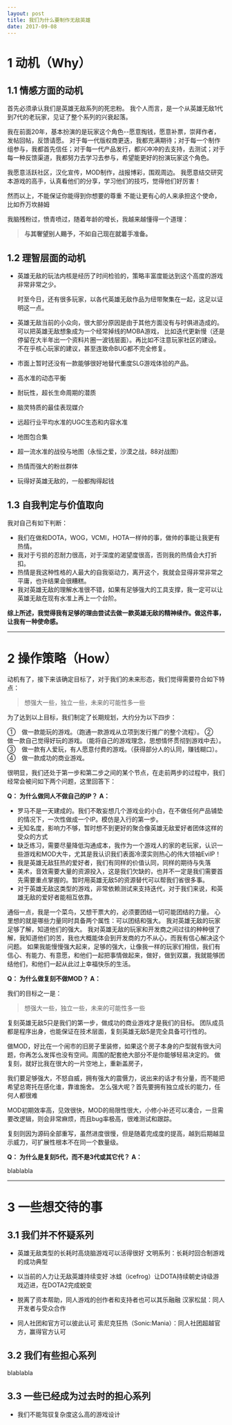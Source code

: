 ```yaml
---
layout: post
title: 我们为什么要制作无敌英雄
date: 2017-09-08
---
```

  
# 1 动机（Why）

## 1.1 情感方面的动机
 首先必须承认我们是英雄无敌系列的死忠粉。
我个人而言，是一个从英雄无敌1代到7代的老玩家，见证了整个系列的兴衰起落。

我在前面20年，基本扮演的是玩家这个角色--愿意掏钱，愿意补票，崇拜作者，发帖回帖，反馈请愿。
对于每一代版权商更迭，我都充满期待；对于每一个制作组参与，我都首先信任；对于每一代产品发行，都兴冲冲的去支持，去测试；对于每一种反馈渠道，我都努力去学习去参与，希望能更好的扮演玩家这个角色。

我愿意活跃社区，汉化宣传，MOD制作，战报博彩，围观周边。
我愿意结交研究本游戏的高手，认真看他们的分享，学习他们的技巧，觉得他们好厉害！

然而以上，不能保证你能得到你想要的尊重
不能让更有心的人来承担这个使命，比如乔万坎赫姆

我脑残粉过，愤青喷过，随着年龄的增长，我越来越懂得一个道理：
>**与其奢望别人赐予，不如自己现在就着手准备。**

## 1.2 理智层面的动机

* 英雄无敌的玩法内核是经历了时间检验的，策略丰富度能达到这个高度的游戏非常非常之少。

   时至今日，还有很多玩家，以各代英雄无敌作品为纽带聚集在一起，这足以证明这一点。

* 英雄无敌当前的小众向，很大部分原因是由于其他方面没有与时俱进造成的。
可以把英雄无敌想象成为一个经常掉线的MOBA游戏，
比如迭代更新慢（还是停留在大半年出一个资料片圈一波钱层面）。再比如不注意玩家社区的建设。不在乎核心玩家的建议，甚至连致命BUG都不完全修复。

* 市面上暂时还没有一款能够很好地替代重度SLG游戏体验的产品。
* 高水准的动态平衡
* 耐玩性，超长生命周期的潜质
* 脑灵特质的最佳表现媒介
* 远超行业平均水准的UGC生态和内容水准
* 地图包合集
* 超一流水准的战役与地图（永恒之爱，沙漠之战，88对战图）
* 热情而强大的粉丝群体
* 玩得好英雄无敌的，一般都掏得起钱

## 1.3 自我判定与价值取向

我对自己有如下判断：

* 我们在做和DOTA，WOG，VCMI，HOTA一样帅的事，做帅的事能让我更有热情。
* 我对于亏损的忍耐力很高，对于深度的渴望度很高，否则我的热情会大打折扣。
* 热情是我这种性格的人最大的自我驱动力，离开这个，我就会显得非常非常之平庸，也许结果会很糟糕。
* 我对英雄无敌的理解水准很不错，如果有足够强大的工具支撑，我一定可以让英雄无敌在现有水准上再上一个台阶。 

**综上所述，我觉得我有足够的理由尝试去做一款英雄无敌的精神续作。做这件事，让我有一种使命感。**

---

# 2 操作策略（How）

动机有了，接下来该确定目标了，对于我们的未来形态，我们觉得需要符合如下特点：

> 想强大一些，独立一些，未来的可能性多一些

为了达到以上目标，我们制定了长期规划，大约分为以下四步：

①　做一款能玩的游戏。（跑通一款游戏从立项到发行推广的整个流程）。
②　做一款自己觉得好玩的游戏。（能将自己的游戏理念，思想情怀贯彻到游戏中去）。
③　做一款有人爱玩，有人愿意付费的游戏。（获得部分人的认同，赚钱糊口）。
④　做一款成功的商业游戏。

很明显，我们还处于第一步和第二步之间的某个节点，在走前两步的过程中，我们经常会被问如下两个问题，这里回答下：

**Q： 为什么做同人不做自己的IP？**
**A：**

* 罗马不是一天建成的。我们不敢妄想几个游戏业的小白，在不做任何产品铺垫的情况下，一次性做成一个IP。模仿是入行的第一步。
* 无知名度，影响力不够，暂时想不到更好的聚合像英雄无敌爱好者团体这样的受众的方式
* 缺乏练习，需要尽量降低沟通成本，我作为一个游戏人的家的老玩家，认识一些游戏和MOD大牛，尤其是我认识我们表面冷漠实则热心的伟大领袖EvilP！
* 我是英雄无敌狂热的爱好者，我们有同样的价值认同，同样的期待与失落
* 美术，音效需要大量的资源投入，这是我们欠缺的，也并不一定是我们需要首先需要重点掌握的。暂时用英雄无敌5的资源替代可以帮我们省很多事。
* 对于英雄无敌这类型的游戏，非常依赖测试来支持迭代，对于我们来说，和英雄无敌的爱好者能相互依靠。

通俗一点，我是一个菜鸟，又想干票大的，必须要团结一切可能团结的力量。
心里想的就是哪些力量同时具备两个属性：可以团结和强大。
我对英雄无敌的玩家足够了解，知道他们的强大。
我对英雄无敌的玩家和开发商之间过往的种种很了解，我知道他们的苦，我也大概能体会到开发商的力不从心，而我有信心解决这个问题。
如果我能慢慢强大起来，足够的强大，让像我一样的玩家们相信，我们有信心、有能力、有意愿，和他们一起把事情做起来，做好，做到双赢，我就能够团结他们，和他们一起从此过上幸福快乐的生活。

**Q： 为什么做复刻不做MOD？**
**A：**

我们的目标之一是：
> 想强大一些，独立一些，未来的可能性多一些

复刻英雄无敌5只是我们的第一步，做成功的商业游戏才是我们的目标。
团队成员都是程序出身，也能保证在技术层面，复刻英雄无敌5是完全具备可行性的。

做MOD，好比在一个闹市的旧房子里装修，如果这个房子本身的户型就有很大问题，你再怎么发挥也没有空间。周围的配套绝大部分不是你能够轻易决定的。
做复刻，就好比我在很大的一片空地上，重新盖房子，

我们要足够强大，不怒自威，拥有强大的震慑力，说出来的话才有分量，而不能把希望总寄托在感化谁，靠谁施舍。
怎么强大呢？首先要拥有独立成长的能力，任何人都很难

MOD初期效率高，见效很快，MOD的局限性很大，小修小补还可以凑合，一旦需要改逻辑，则会非常麻烦，而且bug率极高，很难测试和跟踪。

复刻则因为源码全部重写，虽然进度很慢，但是随着完成度的提高，越到后期越显示威力，可扩展性根本不在同一个数量级。

**Q： 为什么是复刻5代，而不是3代或其它代？**
**A：**

blablabla

---
# 3 一些想交待的事

## 3.1 我们并不怀疑系列

* 英雄无敌类型的长耗时高烧脑游戏可以活得很好
文明系列：长耗时回合制游戏的成功典型

* 以当前的人力让无敌英雄持续变好
冰蛙（icefrog）让DOTA持续朝史诗级游戏迈进，在DOTA2完成蜕变

* 脱离了资本帮助，同人游戏的创作者和支持者也可以其乐融融
汉家松鼠：同人开发者与受众合作

* 同人社团和官方可以彼此认可
索尼克狂热（Sonic:Mania）：同人社团超越官方，赢得官方认可

## 3.2 我们有些担心系列

blablabla

## 3.3 一些已经成为过去时的担心系列

* 我们不能驾驭复杂度这么高的游戏设计
